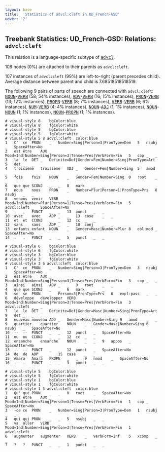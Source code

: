 ```yaml
---
layout: base
title:  'Statistics of advcl:cleft in UD_French-GSD'
udver: '2'
---
```


## Treebank Statistics: UD_French-GSD: Relations: `advcl:cleft`

This relation is a language-specific subtype of <tt><a href="fr_gsd-dep-advcl.html">advcl</a></tt>.

108 nodes (0%) are attached to their parents as `advcl:cleft`.

107 instances of `advcl:cleft` (99%) are left-to-right (parent precedes child).
Average distance between parent and child is 7.68518518518519.

The following 9 pairs of parts of speech are connected with `advcl:cleft`: <tt><a href="fr_gsd-pos-NOUN.html">NOUN</a></tt>-<tt><a href="fr_gsd-pos-VERB.html">VERB</a></tt> (58; 54% instances), <tt><a href="fr_gsd-pos-ADV.html">ADV</a></tt>-<tt><a href="fr_gsd-pos-VERB.html">VERB</a></tt> (16; 15% instances), <tt><a href="fr_gsd-pos-PRON.html">PRON</a></tt>-<tt><a href="fr_gsd-pos-VERB.html">VERB</a></tt> (13; 12% instances), <tt><a href="fr_gsd-pos-PROPN.html">PROPN</a></tt>-<tt><a href="fr_gsd-pos-VERB.html">VERB</a></tt> (8; 7% instances), <tt><a href="fr_gsd-pos-VERB.html">VERB</a></tt>-<tt><a href="fr_gsd-pos-VERB.html">VERB</a></tt> (6; 6% instances), <tt><a href="fr_gsd-pos-NUM.html">NUM</a></tt>-<tt><a href="fr_gsd-pos-VERB.html">VERB</a></tt> (4; 4% instances), <tt><a href="fr_gsd-pos-NOUN.html">NOUN</a></tt>-<tt><a href="fr_gsd-pos-ADJ.html">ADJ</a></tt> (1; 1% instances), <tt><a href="fr_gsd-pos-NOUN.html">NOUN</a></tt>-<tt><a href="fr_gsd-pos-NOUN.html">NOUN</a></tt> (1; 1% instances), <tt><a href="fr_gsd-pos-NOUN.html">NOUN</a></tt>-<tt><a href="fr_gsd-pos-PROPN.html">PROPN</a></tt> (1; 1% instances).


~~~ conllu
# visual-style 8	bgColor:blue
# visual-style 8	fgColor:white
# visual-style 5	bgColor:blue
# visual-style 5	fgColor:white
# visual-style 5 8 advcl:cleft	color:blue
1	C'	ce	PRON	_	Number=Sing|Person=3|PronType=Dem	5	nsubj	_	SpaceAfter=No
2	est	être	AUX	_	Mood=Ind|Number=Sing|Person=3|Tense=Pres|VerbForm=Fin	5	cop	_	_
3	la	le	DET	_	Definite=Def|Gender=Fem|Number=Sing|PronType=Art	5	det	_	_
4	troisième	troisième	ADJ	_	Gender=Fem|Number=Sing	5	amod	_	_
5	fois	fois	NOUN	_	Gender=Fem|Number=Sing	0	root	_	_
6	que	que	SCONJ	_	_	8	mark	_	_
7	nous	nous	PRON	_	Number=Plur|Person=1|PronType=Prs	8	nsubj	_	_
8	venons	venir	VERB	_	Mood=Ind|Number=Plur|Person=1|Tense=Pres|VerbForm=Fin	5	advcl:cleft	_	SpaceAfter=No
9	,	,	PUNCT	_	_	13	punct	_	_
10	avec	avec	ADP	_	_	13	case	_	_
11	et	et	CCONJ	_	_	12	cc	_	_
12	sans	sans	ADP	_	_	10	conj	_	_
13	enfants	enfant	NOUN	_	Gender=Masc|Number=Plur	8	obl:mod	_	SpaceAfter=No
14	.	.	PUNCT	_	_	5	punct	_	_

~~~


~~~ conllu
# visual-style 6	bgColor:blue
# visual-style 6	fgColor:white
# visual-style 3	bgColor:blue
# visual-style 3	fgColor:white
# visual-style 3 6 advcl:cleft	color:blue
1	C'	ce	PRON	_	Number=Sing|Person=3|PronType=Dem	3	nsubj	_	SpaceAfter=No
2	est	être	AUX	_	Mood=Ind|Number=Sing|Person=3|Tense=Pres|VerbForm=Fin	3	cop	_	_
3	ainsi	ainsi	ADV	_	_	0	root	_	_
4	que	que	SCONJ	_	_	6	mark	_	_
5	se	se	PRON	_	Person=3|PronType=Prs	6	expl:pass	_	_
6	développe	développer	VERB	_	Mood=Ind|Number=Sing|Person=3|Tense=Pres|VerbForm=Fin	3	advcl:cleft	_	_
7	le	le	DET	_	Definite=Def|Gender=Masc|Number=Sing|PronType=Art	9	det	_	_
8	nouveau	nouveau	ADJ	_	Gender=Masc|Number=Sing	9	amod	_	_
9	quartier	quartier	NOUN	_	Gender=Masc|Number=Sing	6	nsubj	_	SpaceAfter=No
10	--	--	PUNCT	_	_	12	punct	_	SpaceAfter=No
11	ou	ou	CCONJ	_	_	12	cc	_	_
12	ensanche	ensanche	NOUN	_	_	9	appos	_	SpaceAfter=No
13	--	--	PUNCT	_	_	12	punct	_	SpaceAfter=No
14	de	de	ADP	_	_	15	case	_	_
15	Amara	Amara	PROPN	_	_	9	nmod	_	SpaceAfter=No
16	.	.	PUNCT	_	_	3	punct	_	_

~~~


~~~ conllu
# visual-style 5	bgColor:blue
# visual-style 5	fgColor:white
# visual-style 1	bgColor:blue
# visual-style 1	fgColor:white
# visual-style 1 5 advcl:cleft	color:blue
1	Qu'	que	PRON	_	_	0	root	_	SpaceAfter=No
2	est	être	AUX	_	Mood=Ind|Number=Sing|Person=3|Tense=Pres|VerbForm=Fin	1	cop	_	SpaceAfter=No
3	-ce	ce	PRON	_	Number=Sing|Person=3|PronType=Dem	1	nsubj	_	_
4	qui	qui	PRON	_	_	5	nsubj	_	_
5	va	aller	VERB	_	Mood=Ind|Number=Sing|Person=3|Tense=Pres|VerbForm=Fin	1	advcl:cleft	_	_
6	augmenter	augmenter	VERB	_	VerbForm=Inf	5	xcomp	_	_
7	?	?	PUNCT	_	_	1	punct	_	_

~~~


